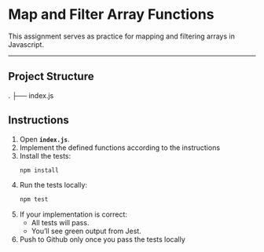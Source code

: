 # Map and Filter Array Functions

This assignment serves as practice for mapping and filtering arrays in Javascript.

---

## Project Structure
.
├── index.js 


## Instructions

1. Open **`index.js`**.
2. Implement the defined functions according to the instructions
3. Install the tests:
   ```bash
   npm install
   ```
4. Run the tests locally:
   ```bash
   npm test
   ```
5. If your implementation is correct:
   - All tests will pass.
   - You’ll see green output from Jest.
6. Push to Github only once you pass the tests locally